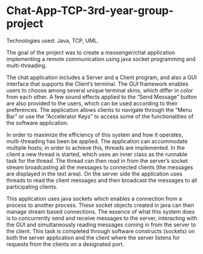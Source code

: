# Chat-App-TCP-3rd-year-group-project

Technologies used: Java, TCP, UML.

The goal of the project was to create a messenger/chat application implementing a remote communication using 
java socket programming and multi-threading.

The chat application includes a Server and a Client program, and also a GUI interface that supports the Client’s terminal.
The GUI framework enables users to choose among several unique terminal skins, which differ in color from each other. 
A few sound effects applied to the “Send Message” button are also provided to the users, which can be used according to 
their preferences. The application allows clients to navigate through the “Menu Bar” or use the “Accelerator Keys” to
access some of the functionalities of the software application.

In order to maximize the efficiency of this system and how it operates, multi-threading has been be applied. 
The application can accommodate multiple hosts; in order to achieve this, threads are implemented. In the client a new thread 
is started, which uses an inner class as the runnable task for the thread. The thread can then read in from the server’s 
socket stream broadcasting all the messages to connected clients (the messages are displayed in the text area). On the server 
side the application uses threads to read the client messages and then broadcast the messages to all participating clients. 

This application uses java sockets which enables a connection from a process to another process. These socket objects created 
in java can then manage stream based connections. The essence of what this system does is to concurrently send and receive 
messages to the server, interacting with the GUI and simultaneously reading messages coming in from the server to the client. 
This task is completed through software constructs (sockets) on both the server application and the client where the 
server listens for requests from the clients on a designated port.

